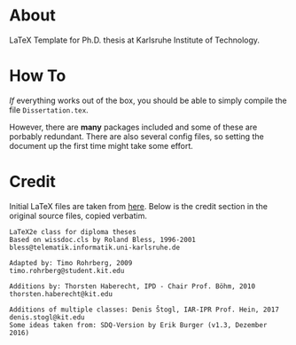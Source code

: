 # About
LaTeX Template for Ph.D. thesis at Karlsruhe Institute of Technology.

# How To
*If* everything works out of the box, you should be able to simply compile the file `Dissertation.tex`.

However, there are **many** packages included and some of these are porbably redundant. There are also several config files, so setting the document up the first time might take some effort. 

# Credit
Initial LaTeX files are taken from [here](https://sdqweb.ipd.kit.edu/wiki/Dokumentvorlagen).
Below is the credit section in the original source files, copied verbatim.

    LaTeX2e class for diploma theses
    Based on wissdoc.cls by Roland Bless, 1996-2001
    bless@telematik.informatik.uni-karlsruhe.de

    Adapted by: Timo Rohrberg, 2009
    timo.rohrberg@student.kit.edu

    Additions by: Thorsten Haberecht, IPD - Chair Prof. Böhm, 2010
    thorsten.haberecht@kit.edu

    Additions of multiple classes: Denis Štogl, IAR-IPR Prof. Hein, 2017
    denis.stogl@kit.edu
    Some ideas taken from: SDQ-Version by Erik Burger (v1.3, Dezember 2016)
